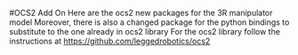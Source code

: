#OCS2 Add On
Here are the ocs2 new packages for the 3R manipulator model
Moreover, there is also a changed package for the python bindings to substitute to the one already in ocs2 library
For the ocs2 library follow the instructions at https://github.com/leggedrobotics/ocs2
